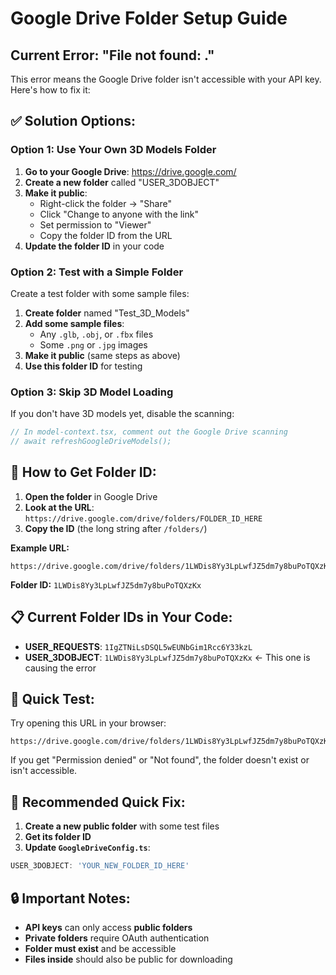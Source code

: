 # Google Drive Folder Setup Guide

## Current Error: "File not found: ."

This error means the Google Drive folder isn't accessible with your API key. Here's how to fix it:

## ✅ **Solution Options:**

### **Option 1: Use Your Own 3D Models Folder**

1. **Go to your Google Drive**: https://drive.google.com/
2. **Create a new folder** called "USER_3DOBJECT" 
3. **Make it public**:
   - Right-click the folder → "Share"
   - Click "Change to anyone with the link"
   - Set permission to "Viewer"
   - Copy the folder ID from the URL
4. **Update the folder ID** in your code

### **Option 2: Test with a Simple Folder**

Create a test folder with some sample files:

1. **Create folder** named "Test_3D_Models"
2. **Add some sample files**:
   - Any `.glb`, `.obj`, or `.fbx` files
   - Some `.png` or `.jpg` images
3. **Make it public** (same steps as above)
4. **Use this folder ID** for testing

### **Option 3: Skip 3D Model Loading**

If you don't have 3D models yet, disable the scanning:

```typescript
// In model-context.tsx, comment out the Google Drive scanning
// await refreshGoogleDriveModels();
```

## 🔧 **How to Get Folder ID:**

1. **Open the folder** in Google Drive
2. **Look at the URL**: `https://drive.google.com/drive/folders/FOLDER_ID_HERE`
3. **Copy the ID** (the long string after `/folders/`)

**Example URL:**
```
https://drive.google.com/drive/folders/1LWDis8Yy3LpLwfJZ5dm7y8buPoTQXzKx
```
**Folder ID:** `1LWDis8Yy3LpLwfJZ5dm7y8buPoTQXzKx`

## 📋 **Current Folder IDs in Your Code:**

- **USER_REQUESTS**: `1IgZTNiLsDSQL5wEUNbGim1Rcc6Y33kzL`
- **USER_3DOBJECT**: `1LWDis8Yy3LpLwfJZ5dm7y8buPoTQXzKx` ← This one is causing the error

## 🧪 **Quick Test:**

Try opening this URL in your browser:
```
https://drive.google.com/drive/folders/1LWDis8Yy3LpLwfJZ5dm7y8buPoTQXzKx
```

If you get "Permission denied" or "Not found", the folder doesn't exist or isn't accessible.

## 🎯 **Recommended Quick Fix:**

1. **Create a new public folder** with some test files
2. **Get its folder ID**
3. **Update `GoogleDriveConfig.ts`**:

```typescript
USER_3DOBJECT: 'YOUR_NEW_FOLDER_ID_HERE'
```

## 🔒 **Important Notes:**

- **API keys** can only access **public folders**
- **Private folders** require OAuth authentication
- **Folder must exist** and be accessible
- **Files inside** should also be public for downloading 